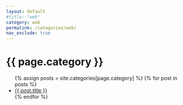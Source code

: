 ```yaml
---
layout: default
#title: "web"
category: web
permalink: /categories/web/
nav_exclude: true
---
```


<h1>{{ page.category }}</h1>
<ul>
  {% assign posts = site.categories[page.category] %}
  {% for post in posts %}
    <li><a href="{{ post.url }}">{{ post.title }}</a></li>
  {% endfor %}
</ul>
